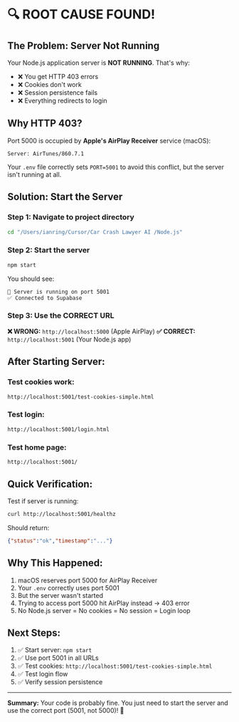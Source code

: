 # 🔍 ROOT CAUSE FOUND!

## The Problem: Server Not Running

Your Node.js application server is **NOT RUNNING**. That's why:
- ❌ You get HTTP 403 errors
- ❌ Cookies don't work
- ❌ Session persistence fails
- ❌ Everything redirects to login

## Why HTTP 403?

Port 5000 is occupied by **Apple's AirPlay Receiver** service (macOS):
```
Server: AirTunes/860.7.1
```

Your `.env` file correctly sets `PORT=5001` to avoid this conflict, but the server isn't running at all.

## Solution: Start the Server

### Step 1: Navigate to project directory
```bash
cd "/Users/ianring/Cursor/Car Crash Lawyer AI /Node.js"
```

### Step 2: Start the server
```bash
npm start
```

You should see:
```
🚀 Server is running on port 5001
✅ Connected to Supabase
```

### Step 3: Use the CORRECT URL

**❌ WRONG:** `http://localhost:5000` (Apple AirPlay)
**✅ CORRECT:** `http://localhost:5001` (Your Node.js app)

## After Starting Server:

### Test cookies work:
```
http://localhost:5001/test-cookies-simple.html
```

### Test login:
```
http://localhost:5001/login.html
```

### Test home page:
```
http://localhost:5001/
```

## Quick Verification:

Test if server is running:
```bash
curl http://localhost:5001/healthz
```

Should return:
```json
{"status":"ok","timestamp":"..."}
```

## Why This Happened:

1. macOS reserves port 5000 for AirPlay Receiver
2. Your `.env` correctly uses port 5001
3. But the server wasn't started
4. Trying to access port 5000 hit AirPlay instead → 403 error
5. No Node.js server = No cookies = No session = Login loop

## Next Steps:

1. ✅ Start server: `npm start`
2. ✅ Use port 5001 in all URLs
3. ✅ Test cookies: `http://localhost:5001/test-cookies-simple.html`
4. ✅ Test login flow
5. ✅ Verify session persistence

---

**Summary:** Your code is probably fine. You just need to start the server and use the correct port (5001, not 5000)! 🎯
